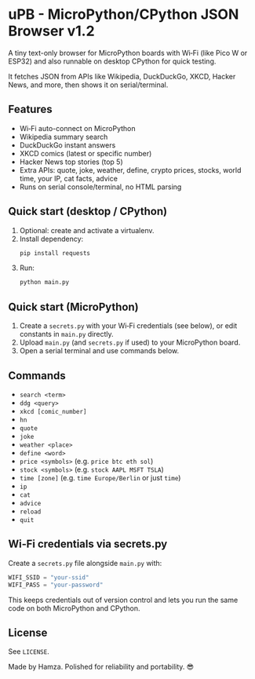 # uPB - MicroPython/CPython JSON Browser v1.2

A tiny text-only browser for MicroPython boards with Wi‑Fi (like Pico W or ESP32) and also runnable on desktop CPython for quick testing.

It fetches JSON from APIs like Wikipedia, DuckDuckGo, XKCD, Hacker News, and more, then shows it on serial/terminal.

## Features
- Wi‑Fi auto-connect on MicroPython
- Wikipedia summary search
- DuckDuckGo instant answers
- XKCD comics (latest or specific number)
- Hacker News top stories (top 5)
- Extra APIs: quote, joke, weather, define, crypto prices, stocks, world time, your IP, cat facts, advice
- Runs on serial console/terminal, no HTML parsing

## Quick start (desktop / CPython)
1. Optional: create and activate a virtualenv.
2. Install dependency:
   ```bash
   pip install requests
   ```
3. Run:
   ```bash
   python main.py
   ```

## Quick start (MicroPython)
1. Create a `secrets.py` with your Wi‑Fi credentials (see below), or edit constants in `main.py` directly.
2. Upload `main.py` (and `secrets.py` if used) to your MicroPython board.
3. Open a serial terminal and use commands below.

## Commands
- `search <term>`
- `ddg <query>`
- `xkcd [comic_number]`
- `hn`
- `quote`
- `joke`
- `weather <place>`
- `define <word>`
- `price <symbols>` (e.g. `price btc eth sol`)
- `stock <symbols>` (e.g. `stock AAPL MSFT TSLA`)
- `time [zone]` (e.g. `time Europe/Berlin` or just `time`)
- `ip`
- `cat`
- `advice`
- `reload`
- `quit`

## Wi‑Fi credentials via secrets.py
Create a `secrets.py` file alongside `main.py` with:
```python
WIFI_SSID = "your-ssid"
WIFI_PASS = "your-password"
```
This keeps credentials out of version control and lets you run the same code on both MicroPython and CPython.

## License
See `LICENSE`.

Made by Hamza. Polished for reliability and portability. 😎
